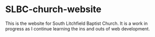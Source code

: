# SLBC-church-website
This is the website for South Litchfield Baptist Church.
It is a work in progress as I continue learning the ins and outs of web development.
